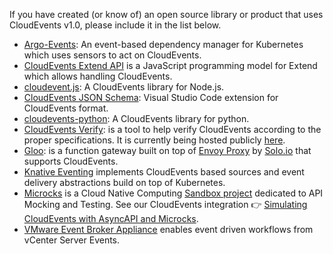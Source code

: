 If you have created (or know of) an open source library or product that uses
CloudEvents v1.0, please include it in the list below.

- [Argo-Events](https://github.com/argoproj/argo-events): An event-based
  dependency manager for Kubernetes which uses sensors to act on CloudEvents.
- [CloudEvents Extend API](https://github.com/goextend/cloudevents-extend-api)
  is a JavaScript programming model for Extend which allows handling
  CloudEvents.
- [cloudevent.js](https://github.com/smartiniOnGitHub/cloudevent.js): A
  CloudEvents library for Node.js.
- [CloudEvents JSON Schema](https://marketplace.visualstudio.com/items?itemName=tsurdilovic.cloudevents-schema-vscode):
  Visual Studio Code extension for CloudEvents format.
- [cloudevents-python](https://github.com/williamhogman/cloudevents-python): A
  CloudEvents library for python.
- [CloudEvents Verify](https://github.com/btbd/CEVerify): is a tool to help
  verify CloudEvents according to the proper specifications. It is currently
  being hosted publicly [here](http://soaphub.org/ceverify).
- [Gloo](https://github.com/solo-io/gloo): is a function gateway built on top of
  [Envoy Proxy](https://envoyproxy.io/) by [Solo.io](https://www.solo.io/) that
  supports CloudEvents.
- [Knative Eventing](https://knative.dev) implements CloudEvents based sources
  and event delivery abstractions build on top of Kubernetes.
- [Microcks](https://microcks.io/) is a Cloud Native Computing [Sandbox project](https://landscape.cncf.io/?selected=microcks) dedicated to API Mocking and Testing. See our CloudEvents integration 👉 [Simulating CloudEvents with AsyncAPI and Microcks](https://microcks.io/blog/simulating-cloudevents-with-asyncapi/).
- [VMware Event Broker Appliance](https://vmweventbroker.io) enables event
  driven workflows from vCenter Server Events.
